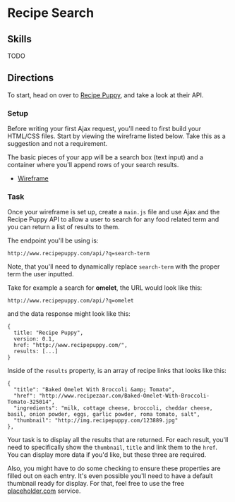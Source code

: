 # Recipe Search

## Skills

TODO

## Directions

To start, head on over to [Recipe Puppy](http://www.recipepuppy.com/about/api/), and take a look at their API.

### Setup

Before writing your first Ajax request, you'll need to first build your HTML/CSS files. Start by viewing the wireframe listed below. Take this as a suggestion and not a requirement.

The basic pieces of your app will be a search box (text input) and a container where you'll append rows of your search results.

- [Wireframe](wireframe.png)


### Task

Once your wireframe is set up, create a `main.js` file and use Ajax and the Recipe Puppy API to allow a user to search for any food related term and you can return a list of results to them.

The endpoint you'll be using is:

```
http://www.recipepuppy.com/api/?q=search-term
```

Note, that you'll need to dynamically replace `search-term` with the proper term the user inputted.

Take for example a search for **omelet**, the URL would look like this:

```
http://www.recipepuppy.com/api/?q=omelet
```

and the data response might look like this:

```
{
  title: "Recipe Puppy",
  version: 0.1,
  href: "http://www.recipepuppy.com/",
  results: [...]
}
```

Inside of the `results` property, is an array of recipe links that looks like this:

```
{
  "title": "Baked Omelet With Broccoli &amp; Tomato",
  "href": "http://www.recipezaar.com/Baked-Omelet-With-Broccoli-Tomato-325014",
  "ingredients": "milk, cottage cheese, broccoli, cheddar cheese, basil, onion powder, eggs, garlic powder, roma tomato, salt",
  "thumbnail": "http://img.recipepuppy.com/123889.jpg"
},
```

Your task is to display all the results that are returned. For each result, you'll need to specifically show the `thumbnail`, `title` and link them to the `href`. You can display more data if you'd like, but these three are required. 

Also, you might have to do some checking to ensure these properties are filled out on each entry. It's even possible you'll need to have a default thumbnail ready for display. For that, feel free to use the free [placeholder.com](https://placeholder.com/) service.
